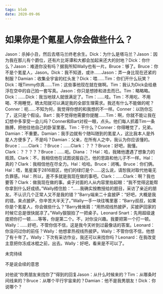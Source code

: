 ```yaml
---
tags: blob
date: 2020-09-06
---
```


# 如果你是个氪星人你会做些什么？

Jason：杀掉小丑，然后去塔马兰终老余生。Dick：为什么是塔马兰？Jason：因为我在那儿有个爵位，还有片比哥谭和大都会加起来还大的封地？Dick：你什么？Jason：难道你没有吗？据我所知Wally也有一片。Bruce：够了。Bruce：你不是个氪星人，Jason。Dick：我不知道，或许……Jason：弄一身比现在还紧的制服？Damian：收集全宇宙的红头发？Dick：喂……Tim：你们开什么玩笑？Dick：哦Timmy你真……Tim：这些事他现在就在做啊。Tim：我认为Dick会给悬浮在空中的自己拍一套写真。Jason：你只是想掺和进去而已。Tim：略略略。Dick：……Dick：我当地球人就很满足了。Tim：……哇。Tim：不用吃、不用喝、不用睡觉，晒太阳就可以满足我的全部生理需求。我还有什么不能做的呢？Conner：呃……不知为何，我觉得你想的和我想的不一样。Conner：以防你忘了，这只是个假设。Bart：我不觉得他需要你提醒……Tim：啊，你就不能让我在幻想中多享受一会儿吗？Conner和Bart对视一眼，点头。他们每人抓着Tim一条胳膊，把他往他自己的卧室里塞。Tim：干什么？Conner：你得睡觉了，兄弟。Damian：不重要。Damian：我手边就有个随叫随到的氪星人，这比我本人是外星人方便多了，不是吗？Damian：父亲，在所有人之中，我认为你应该懂的。Bruce：……Clark：？Bruce：……Clark：？？？Bruce：好吧，我懂。Clark：？？？？？Bruce：……呃。Diana：？Hal：哈，我赌他遭遇了想象力的瓶颈。Clark：不，我相信他在试图说服自己，他的思路和他儿子不一样。Hal：真的？Clark：我相信他在尽全力。Hal：哈哈。Bruce：闭嘴。Bruce：你们俩。Hal：唔，氪星属于2816扇区，他们的绿灯是个……这么说，请恕我对取代他毫无负罪感。Hal：所以，差不多就是我现在做的事吧。Clark：……Clark：啊？我也要答？Clark：做我现在做的事。桌子对面的人从内容里抬起眼：“我不觉得这能帮你拿到什么好成绩。”Wally捂住脸：“……我确实按教授给的题目，采访了亲近的朋友。不认识几个正常人又不是我的错？”Barry端来二十盒披萨：“好吧，大概是我的错。来点披萨，你辛苦大半天了。”Wally一手一块往嘴里塞：“Barry叔叔，如果你是个氪星人，你会做些什么？”Barry耸耸肩：“用热视线热披萨，买披萨回家的时候它总是很快就凉了。”Wally狠狠拍了一把桌子。Leonard Snart：先用超级速度把你打一顿……等等，你是第二个。不，对你没兴趣。我要把第一个打一顿。Wally：……好吧，不管你信不信，这是我今天听到过最像话的答案。Leonard：你没问过你的前任？Wally：他想拿热视线热披萨。Wally：不管你信不信，他想了有十年了。Wally：下次有采访作业，我还可以来找你吗？Leonard：在我改变主意把你冻成冰棍之前，出去。Wally：好吧，看来是不可以了。







未完待续

不是说会续的意思







对他说“你男朋友来找你了”得到的回复Jason：从什么时候来的？Tim：从哪条时间线来的？Bruce：从哪个平行宇宙来的？Damian：他不是我男朋友！Dick：你说哪个？
